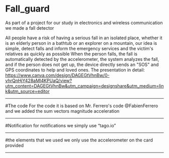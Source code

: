 # Fall_guard
As part of a project for our study in electronics and wireless communication we made a fall detector

All people have a risk of having a serious fall in an isolated place, whether it is an elderly person in a bathtub or an explorer on a mountain, our idea is simple, detect falls and inform the emergency services and the victim's relatives as quickly as possible When the person falls, the fall is automatically detected by the accelerometer, the system analyzes the fall, and if the person does not get up, the device directly sends an "SOS" and GPS coordinates to help and loved ones.
The presentation in detail:
https://www.canva.com/design/DAGEGtVhnBw/0-vhrQnHjY428aMI4KPUaQ/view?utm_content=DAGEGtVhnBw&utm_campaign=designshare&utm_medium=link&utm_source=editor
________________________________________________________________________________________________________________________________________________________________________________________________________
#The code
For the code it is based on Mr. Ferrero's code @FabienFerrero 
and we added the sum vectors magnitude acceleration
________________________________________________________________________________________________________________________________________________________________________________________________________
#Notification 
for notifications we simply use “tago.io”
________________________________________________________________________________________________________________________________________________________________________________________________________
#the elements that we used
we only use the accelerometer on the card provided
________________________________________________________________________________________________________________________________________________________________________________________________________
